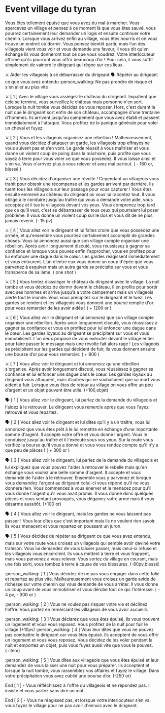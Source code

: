 # Event village du tyran

Vous êtes tellement épuisé que vous avez du mal à marcher. Vous apercevez un village et pensez à ce moment là que vous êtes sauvé, vous pourrez certainement leur demander un logis et ensuite continuer votre chemin. Lorsque vous arrivez enfin au village, vous êtes nourris et on vous trouve un endroit où dormir. Vous pensez bientôt partir, mais l’un des villageois vient vous voir et vous demande une faveur, il vous dit qu'en échange ils vous donneront tout ce que vous voudrez. Votre interlocuteur affirme qu’ils pourront vous offrir beaucoup d’or ! Pour cela, il vous suffit simplement de vaincre le dirigeant qui règne sur ces lieux.

:crossed_swords: Aider les villageois à se débarrasser du dirigeant
:speaking_head: Répéter au dirigeant ce que vous avez entendu
:person_walking: Ne pas prendre de risque et s'en aller au plus vite

:crossed_swords: [ 1 ] Avec le village vous assiégez le château du dirigeant. Impatient que cela se termine, vous surveillez le château mais personne n'en sort. Lorsque la nuit tombe vous décidez de vous reposer. Hors, c'est durant la nuit que le dirigeant sort enfin de son château, accompagné d'une trentaine d'hommes. Ils arrivent jusqu'au campement que vous avez établi et passent immédiatement à l'attaque. Vous profitez de la panique générale pour voler un cheval et fuyez.

:crossed_swords: [ 2 ] Vous et les villageois organisez une rébellion ! Malheureusement, quand vous décidez d'attaquer un garde, les villageois trop effrayés ne vous suivent pas et s’en vont. Le garde réussit à vous maîtriser et vous donne un violent coup de poing dans la mâchoire, puis profite que vous soyez à terre pour vous voler ce que vous possédez. Il vous laisse ainsi et s'en va. Vous n'arrivez plus à vous relever et avez mal partout. ( - 160 or, blessé )

:crossed_swords: [ 3 ] Vous décidez d'organiser une révolte ! Cependant un villageois vous trahit pour obtenir une récompense et les gardes arrivent par derrière. Ils tuent tous les villageois sur leur passage pour vous capturer ! Vous êtes ensuite emmené au château du dirigeant où vous lui racontez tout. Il vous oblige à le conduire jusqu'au traître qui vous a demandé votre aide, vous acceptez et il tue le villageois devant vos yeux. Vous comprenez trop tard que ce qu'il veut, c'est se débarrasser de tous ceux qui pourraient lui poser problème. Il vous donne un violent coup sur le dos et vous dit de ne plus jamais revenir. (- 15 pv)

:crossed_swords: [ 4 ] Vous allez voir le dirigeant et lui faîtes croire que vous possédez une armée, et qu'ensemble vous pourriez certainement accomplir de grandes choses. Vous lui annoncez aussi que son village compte organiser une rébellion. Après avoir longuement discuté, vous réussissez à gagner sa confiance et lorsque vous pouvez enfin l'approcher, vous en profitez pour lui enfoncer une dague dans le cœur. Les gardes réagissent immédiatement et vous entourent. L’un d’entre eux vous donne un coup d'épée que vous parvenez à esquiver mais un autre garde se précipite sur vous et vous transperce de sa lame. ( one shot )

:crossed_swords: [ 5 ] Vous tentez d’assiéger le château du dirigeant avec le village. La nuit tombe et vous décidez de dormir devant le château, il en profite pour sortir avec ses hommes et arrive jusqu’à a votre campement mais un villageois alerte tout le monde. Vous vous précipitez sur le dirigeant et le tuez. Les gardes se rendent et les villageois vous donnent une bourse remplie d'or pour vous remercier de les avoir aidés ! ( + 1200 or )

:crossed_swords: [ 6 ] Vous allez voir le dirigeant et lui annoncez que son village compte organiser une rébellion. Après avoir longuement discuté, vous réussissez à gagner sa confiance et vous en profitez pour lui enfoncer une dague dans le cœur. Les gardes loyaux au dirigeant se précipitent sur vous et vous immobilisent. L’un deux propose de vous exécuter devant le village entier pour faire passer le message mais une révolte fait alors rage ! Les villageois se précipitent sur les gardes qui décident de fuir, ils vous donnent ensuite une bourse d’or pour vous remercier. ( + 800 )

:crossed_swords: [ 7 ] Vous allez voir le dirigeant et lui annoncez qu'une rébellion s'organise. Après avoir longuement discuté, vous réussissez à gagner sa confiance et lui enfoncer une dague dans le cœur. Les gardes loyaux au dirigeant vous attaquent, mais d’autres qui ne souhaitaient que sa mort vous aident à fuir. Lorsque vous êtes de retour au village on vous offre un peu d’argent et un objet pouvant être utile. (+100,objet)

:speaking_head: [ 1 ] Vous allez voir le dirigeant, lui parlez de la demande du villageois et l'aidez à le retrouver. Le dirigeant vous remercie après que vous l'ayez retrouvé et vous repartez.

:speaking_head: [ 2 ] Vous allez voir le dirigeant et lui dîtes qu’il y a un traître, vous lui annoncez que vous êtes prêt à le lui remettre en échange d’une importante somme d'argent. Il accepte votre offre et vous donne l'argent. Vous le conduisez jusqu'au traître et il l'exécute sous vos yeux. Sur la route vous vérifiez la bourse qu'il vous a donné et vous vous rendez compte qu'il n’y a que peu de pièces ! ( + 300 or )

:speaking_head: [ 3 ] Vous allez voir le dirigeant, lui parlez de la demande du villageois et lui expliquez que vous pouvez l'aider à retrouver le rebelle mais qu'en échange vous voulez une belle somme d'argent. Il accepte et vous demande de l'aider à le retrouver. Ensemble vous y parvenez et lorsque vous demandez l'argent au dirigeant celui-ci vous répond qu'il ne vous donnera rien. Vous commencez à vous énerver et le menacez pour qu'il vous donne l'argent qu'il vous avait promis. Il vous donne donc quelques pièces et vous sentant provoqués, vous dégainez votre arme mais il vous désarme aussitôt. (+100 or)

:speaking_head: [ 4 ] Vous allez voir le dirigeant, mais les gardes ne vous laissent pas passer ! Vous leur dîtes que c'est important mais ils ne veulent rien savoir, ils vous menacent et vous repartez en poussant un juron.

:speaking_head: [ 5 ] Vous décidez de répéter au dirigeant ce que vous avez entendu, mais sur votre route vous croisez un villageois qui semble avoir deviné votre trahison. Vous lui demandez de vous laisser passer, mais celui-ci refuse et les villageois vous encerclent. Ils vous mettent à terre et vous frappent, mais vous parvenez à vous relever. Vous sortez du village en courant, mais une fois sorti, vous tombez à terre à cause de vos blessures. (-60pv,blessé)

:person_walking: [ 1 ] Vous décidez de ne pas vous engager dans cette folie et repartez au plus vite. Malheureusement vous croisez un garde avide de richesse sur votre chemin qui vous demande de vous arrêter. Il vous donne un coup avant de vous immobiliser et vous dérobe tout ce qui l'intéresse. ( - 4 pv, - 300 or )

:person_walking: [ 2 ] Vous ne voulez pas risquer votre vie et déclinez l'offre. Vous partez en remerciant les villageois de vous avoir accueilli.

:person_walking: [ 3 ] Vous déclarez que vous êtes épuisé, ils vous trouvent un logement et vous vous reposez. Vous profitez de la nuit pour fuir le village.(+10pv)
:person_walking: [ 4 ] Vous leur dîtes que vous ne pouvez pas combattre le dirigeant car vous êtes épuisé. Ils acceptent de vous offrir un logement et vous vous reposez. Vous décidez de les voler pendant la nuit et emportez un objet, puis vous fuyez aussi vite que vous le pouvez.(+item)

:person_walking: [ 5 ] Vous dîtes aux villageois que vous êtes épuisé et leur demandez de vous laisser une nuit pour vous préparer. Ils acceptent et lorsque la nuit tombe, vous rassemblez vos affaires et fuyez le village. Dans votre précipitation vous avez oublié une bourse d’or. (-250 or)

End [ 1 ] - Vous réfléchissez à l'offre du villageois et ne répondez pas. Il insiste et vous partez sans dire un mot.

End [ 2 ] - Vous ne réagissez pas, et lorsque votre interlocuteur s’en va, vous fuyez le village pour ne pas avoir d'ennuis avec le dirigeant.
